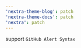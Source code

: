 ```yaml
---
'nextra-theme-blog': patch
'nextra-theme-docs': patch
'nextra': patch
---
```


support `GitHub Alert Syntax`
